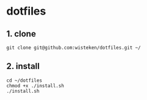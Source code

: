 # dotfiles

## 1. clone

```shell
git clone git@github.com:wisteken/dotfiles.git ~/
```

## 2. install

```shell
cd ~/dotfiles
chmod +x ./install.sh
./install.sh
```
